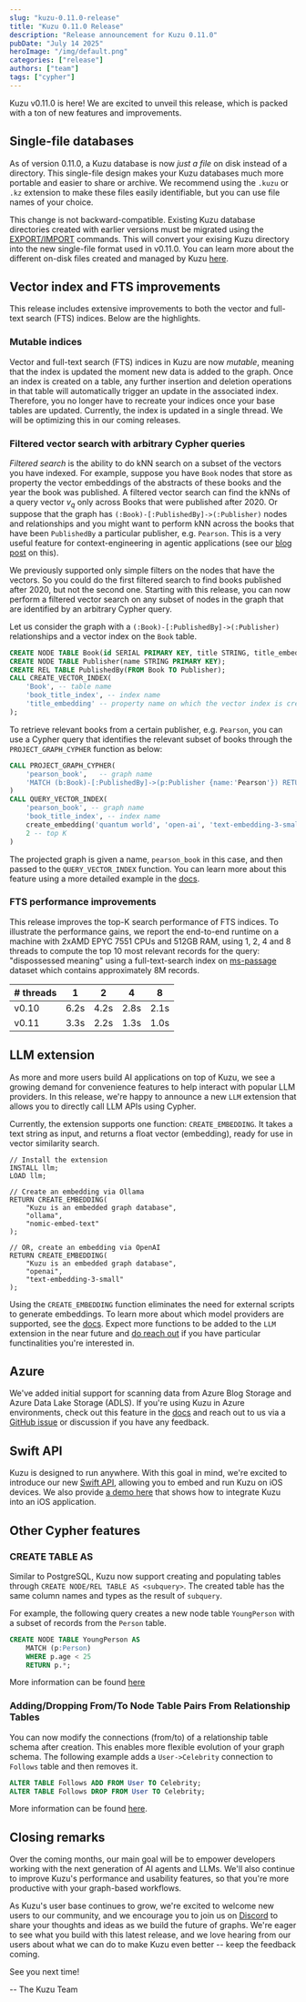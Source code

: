 ```yaml
---
slug: "kuzu-0.11.0-release"
title: "Kuzu 0.11.0 Release"
description: "Release announcement for Kuzu 0.11.0"
pubDate: "July 14 2025"
heroImage: "/img/default.png"
categories: ["release"]
authors: ["team"]
tags: ["cypher"]
---
```


Kuzu v0.11.0 is here! We are excited to unveil this release, which is packed with a ton of new
features and improvements.

## Single-file databases

As of version 0.11.0, a Kuzu database is now _just a file_ on disk instead of a directory. 
This single-file design makes your Kuzu
databases much more portable and easier to share or archive. 
We recommend using the `.kuzu` or `.kz` extension to make these files easily identifiable,
but you can use file names of your choice.

This change is not backward-compatible. Existing Kuzu database directories created with earlier versions must be migrated using the [EXPORT/IMPORT](https://docs.kuzudb.com/migrate/)
commands. This will convert your exising Kuzu directory into the new single-file format used in v0.11.0. 
You can learn more about the different on-disk files created and managed by Kuzu [here](https://docs.kuzudb.com/developer-guide/files).

## Vector index and FTS improvements

This release includes extensive improvements to both the vector and full-text search (FTS) indices. 
Below are the highlights.

### Mutable indices

Vector and full-text search (FTS) indices in Kuzu are now _mutable_, meaning that the index is updated the moment new data
is added to the graph. Once an index is created on a table, any further insertion and deletion operations
in that table will automatically trigger an update in the associated index.
Therefore, you no longer have to recreate your indices once your base tables are updated.
Currently, the index is updated in a single thread. We will be optimizing this in our coming releases.

### Filtered vector search with arbitrary Cypher queries

*Filtered search* is the ability to do kNN search on a subset of the 
vectors you have indexed. For example, suppose you have
`Book` nodes that store as property the vector embeddings of 
the abstracts of these books and the year the book was published. 
A filtered vector search can find the kNNs of a query vector 
$v_q$ only across Books that were published after 2020.
Or suppose that the graph has `(:Book)-[:PublishedBy]->(:Publisher)`
nodes and relationships and you might want to perform kNN across
the books that have been `PublishedBy` a particular publisher, e.g. `Pearson`.
This is a very useful feature for context-engineering in agentic applications 
(see our [blog post](https://blog.kuzudb.com/post/why-knowledge-graphs-are-critical-to-agent-context/) on this).

We previously supported only simple filters on the nodes that have the vectors.
So you could do the first filtered search to find books published after 2020, but not the second one.
Starting with this release, you can now perform a filtered vector search on any subset of nodes in the graph
that are identified by an arbitrary Cypher query.

Let us consider the graph with a `(:Book)-[:PublishedBy]->(:Publisher)` relationships and a vector index on the `Book` table.

```sql
CREATE NODE TABLE Book(id SERIAL PRIMARY KEY, title STRING, title_embedding FLOAT[384]);
CREATE NODE TABLE Publisher(name STRING PRIMARY KEY);
CREATE REL TABLE PublishedBy(FROM Book TO Publisher);
CALL CREATE_VECTOR_INDEX(
    'Book', -- table name
    'book_title_index', -- index name
    'title_embedding' -- property name on which the vector index is created
);
```

To retrieve relevant books from a certain publisher, e.g. `Pearson`, you can use a Cypher
query that identifies the relevant subset of books through the `PROJECT_GRAPH_CYPHER`
function as below:

```sql
CALL PROJECT_GRAPH_CYPHER(
    'pearson_book',   -- graph name
    'MATCH (b:Book)-[:PublishedBy]->(p:Publisher {name:'Pearson'}) RETURN b' -- cypher query
)
CALL QUERY_VECTOR_INDEX(
    'pearson_book', -- graph name
    'book_title_index', -- index name
    create_embedding('quantum world', 'open-ai', 'text-embedding-3-small', 384), -- input vector
    2 -- top K
)
```

The projected graph is given a name, `pearson_book` in this case,
and then passed to the `QUERY_VECTOR_INDEX` function.
You can learn more about this feature using a more detailed example in the [docs](https://docs.kuzudb.com/extensions/vector/#filtered-vector-search-with-arbitrary-cypher-query).

### FTS performance improvements

This release improves the top-K search performance of FTS indices. To illustrate the performance gains, we report the end-to-end runtime on a machine with 2xAMD EPYC 7551 CPUs and 512GB RAM,
using 1, 2, 4 and 8 threads to compute the top 10 most relevant records for the query: "dispossessed meaning" using a full-text-search index on [ms-passage](https://microsoft.github.io/msmarco/) dataset which contains approximately 8M records.


| # threads | 1 | 2 | 4 | 8 |
|------|------|------|------|------|
|  v0.10   |  6.2s   |  4.2s   |  2.8s   |  2.1s   |
|  v0.11   |  3.3s   |  2.2s   |  1.3s   |  1.0s   |


## LLM extension

As more and more users build AI applications on top of Kuzu, we see a growing demand for convenience
features to help interact with popular LLM providers. In this release, we're happy to announce a new
`LLM` extension that allows you to directly call LLM APIs using Cypher.

Currently, the extension supports one function: `CREATE_EMBEDDING`. It takes a text string as input,
and returns a float vector (embedding), ready for use in vector similarity search.

```cypher
// Install the extension
INSTALL llm;
LOAD llm;

// Create an embedding via Ollama
RETURN CREATE_EMBEDDING(
    "Kuzu is an embedded graph database",
    "ollama",
    "nomic-embed-text"
);

// OR, create an embedding via OpenAI
RETURN CREATE_EMBEDDING(
    "Kuzu is an embedded graph database",
    "openai",
    "text-embedding-3-small"
);
```

Using the `CREATE_EMBEDDING` function eliminates the need for external scripts to generate embeddings.
To learn more about which model providers are supported, see the [docs](https://docs.kuzudb.com/extensions/llm/).
Expect more functions to be added to the `LLM` extension in the near future
and [do reach out](https://kuzudb.com/contact   ) if you have particular functinalities you're interested in.

## Azure 

We've added initial support for scanning data from Azure Blog Storage and Azure Data Lake Storage (ADLS).
If you're using Kuzu in Azure environments, check out this feature in the [docs](https://docs.kuzudb.com/extensions/azure/) and reach out to us via a [GitHub issue](https://github.com/kuzudb/kuzu/issues) or discussion if you have any feedback.

## Swift API

Kuzu is designed to run anywhere. With this goal in mind, we're excited to introduce
our new [Swift API](https://github.com/kuzudb/kuzu-swift), allowing you to embed and run Kuzu on iOS devices. We also provide [a demo here](https://github.com/kuzudb/kuzu-swift-demo) that shows how to integrate Kuzu into an iOS application.

## Other Cypher features

### CREATE TABLE AS

Similar to PostgreSQL, Kuzu now support creating and populating tables through `CREATE NODE/REL TABLE AS <subquery>`. The created table has the same column names and types as the result of `subquery`. 

For example, the following query creates a new node table `YoungPerson` with a subset of records from the `Person` table. 
```sql
CREATE NODE TABLE YoungPerson AS
    MATCH (p:Person)
    WHERE p.age < 25
    RETURN p.*;
```

More information can be found [here](http://docs.kuzudb.com/cypher/data-definition/create-table/#create-node-table-as)

### Adding/Dropping From/To Node Table Pairs From Relationship Tables

You can now modify the connections (from/to) of a relationship table schema after creation. This enables more flexible evolution of your graph schema.
The following example adds a `User->Celebrity` connection to `Follows` table and then removes it.
```sql
ALTER TABLE Follows ADD FROM User TO Celebrity;
ALTER TABLE Follows DROP FROM User TO Celebrity;
```

More information can be found [here](http://docs.kuzudb.com/cypher/data-definition/alter/#add-connection-to-relationship-table).

## Closing remarks

Over the coming months, our main goal will be to empower developers working with the next generation of AI agents
and LLMs. We'll also continue to improve Kuzu's performance and usability features, so that
you're more productive with your graph-based workflows.

As Kuzu's user base continues to grow, we're excited to welcome new users to our community, and we encourage
you to join us on [Discord](https://kuzudb.com/chat) to share your thoughts and ideas as we build the future
of graphs. We're eager to see what you build with this latest release, and we love
hearing from our users about what we can do to make Kuzu even better -- keep the feedback coming.

See you next time!

-- The Kuzu Team


